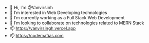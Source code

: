 - 👋 Hi, I’m @Vanvirsinh
- 👀 I’m interested in Web Developing technologies 
- 🌱 I’m currently working as a Full Stack Web Development
- 💞️ I’m looking to collaborate on technologies related to MERN Stack
- 📫 https://vanvirsingh.vercel.app
- 📫 https://codemafias.com

<!---
Vanvirsinh/Vanvirsinh is a ✨ special ✨ repository because its `README.md` (this file) appears on your GitHub profile.
You can click the Preview link to take a look at your changes.
--->

